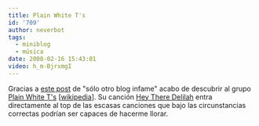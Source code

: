 ```yaml
---
title: Plain White T's
id: '709'
author: neverbot
tags:
  - miniblog
  - música
date: 2008-02-16 15:43:01
video: h_m-BjrxmgI
---
```


Gracias a [este post](http://solo.infames.org/hey-there-delilah-plain-white-ts/) de "sólo otro blog infame" acabo de descubrir al grupo [Plain White T's](http://www.plainwhitets.com/) \[[wikipedia](http://en.wikipedia.org/wiki/Plain_White_T's)\]. Su canción [Hey There Delilah](http://www.youtube.com/watch?v=h_m-BjrxmgI) entra directamente al top de las escasas canciones que bajo las circunstancias correctas podrían ser capaces de hacerme llorar.